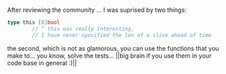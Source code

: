 After reviewing the community ... I was suprised by two things:
```go
type this [8]bool
        // ^ this was really interesting,
        // I have never specified the len of a slice ahead of time
```
the second, which is not as glamorous, you can use the functions that you make to... you know, solve the tests...
||big brain if you use them in your code base in general :)||
